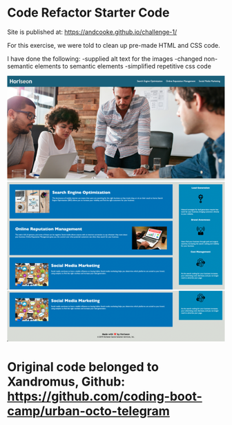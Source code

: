 # Code Refactor Starter Code
Site is published at: https://andcooke.github.io/challenge-1/

For this exercise, we were told to clean up pre-made HTML and CSS code. 

I have done the following:
    -supplied alt text for the images 
    -changed non-semantic elements to semantic elements
    -simplified repetitive css code


!["screenshot of the site"](./assets/images/screenshot-1.png)
!["screenshot of the site"](./assets/images/screenshot-2.png)
!["screenshot of the site"](./assets/images/screenshot-3.png)


# Original code belonged to Xandromus, Github: https://github.com/coding-boot-camp/urban-octo-telegram